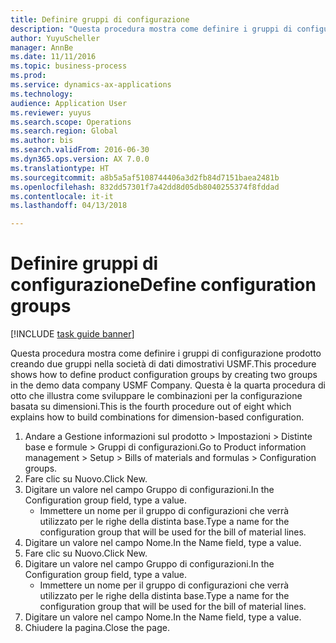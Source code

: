 ```yaml
--- 
title: Definire gruppi di configurazione
description: "Questa procedura mostra come definire i gruppi di configurazione prodotto creando due gruppi nella società di dati dimostrativi USMF."
author: YuyuScheller
manager: AnnBe
ms.date: 11/11/2016
ms.topic: business-process
ms.prod: 
ms.service: dynamics-ax-applications
ms.technology: 
audience: Application User
ms.reviewer: yuyus
ms.search.scope: Operations
ms.search.region: Global
ms.author: bis
ms.search.validFrom: 2016-06-30
ms.dyn365.ops.version: AX 7.0.0
ms.translationtype: HT
ms.sourcegitcommit: a8b5a5af5108744406a3d2fb84d7151baea2481b
ms.openlocfilehash: 832dd57301f7a42dd8d05db8040255374f8fddad
ms.contentlocale: it-it
ms.lasthandoff: 04/13/2018

---
```

# <a name="define-configuration-groups"></a><span data-ttu-id="c3e2b-103">Definire gruppi di configurazione</span><span class="sxs-lookup"><span data-stu-id="c3e2b-103">Define configuration groups</span></span>

[!INCLUDE [task guide banner](../../includes/task-guide-banner.md)]

<span data-ttu-id="c3e2b-104">Questa procedura mostra come definire i gruppi di configurazione prodotto creando due gruppi nella società di dati dimostrativi USMF.</span><span class="sxs-lookup"><span data-stu-id="c3e2b-104">This procedure shows how to define product configuration groups by creating two groups in the demo data company USMF Company.</span></span> <span data-ttu-id="c3e2b-105">Questa è la quarta procedura di otto che illustra come sviluppare le combinazioni per la configurazione basata su dimensioni.</span><span class="sxs-lookup"><span data-stu-id="c3e2b-105">This is the fourth procedure out of eight which explains how to build combinations for dimension-based configuration.</span></span>

1. <span data-ttu-id="c3e2b-106">Andare a Gestione informazioni sul prodotto > Impostazioni > Distinte base e formule > Gruppi di configurazioni.</span><span class="sxs-lookup"><span data-stu-id="c3e2b-106">Go to Product information management > Setup > Bills of materials and formulas > Configuration groups.</span></span>
2. <span data-ttu-id="c3e2b-107">Fare clic su Nuovo.</span><span class="sxs-lookup"><span data-stu-id="c3e2b-107">Click New.</span></span>
3. <span data-ttu-id="c3e2b-108">Digitare un valore nel campo Gruppo di configurazioni.</span><span class="sxs-lookup"><span data-stu-id="c3e2b-108">In the Configuration group field, type a value.</span></span>
    * <span data-ttu-id="c3e2b-109">Immettere un nome per il gruppo di configurazioni che verrà utilizzato per le righe della distinta base.</span><span class="sxs-lookup"><span data-stu-id="c3e2b-109">Type a name for the configuration group that will be used for the bill of material lines.</span></span>  
4. <span data-ttu-id="c3e2b-110">Digitare un valore nel campo Nome.</span><span class="sxs-lookup"><span data-stu-id="c3e2b-110">In the Name field, type a value.</span></span>
5. <span data-ttu-id="c3e2b-111">Fare clic su Nuovo.</span><span class="sxs-lookup"><span data-stu-id="c3e2b-111">Click New.</span></span>
6. <span data-ttu-id="c3e2b-112">Digitare un valore nel campo Gruppo di configurazioni.</span><span class="sxs-lookup"><span data-stu-id="c3e2b-112">In the Configuration group field, type a value.</span></span>
    * <span data-ttu-id="c3e2b-113">Immettere un nome per il gruppo di configurazioni che verrà utilizzato per le righe della distinta base.</span><span class="sxs-lookup"><span data-stu-id="c3e2b-113">Type a name for the configuration group that will be used for the bill of material lines.</span></span>  
7. <span data-ttu-id="c3e2b-114">Digitare un valore nel campo Nome.</span><span class="sxs-lookup"><span data-stu-id="c3e2b-114">In the Name field, type a value.</span></span>
8. <span data-ttu-id="c3e2b-115">Chiudere la pagina.</span><span class="sxs-lookup"><span data-stu-id="c3e2b-115">Close the page.</span></span>


